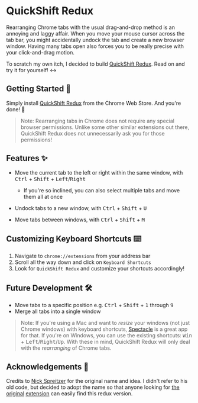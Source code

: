 # QuickShift Redux

Rearranging Chrome tabs with the usual drag-and-drop method is an annoying and laggy affair. When you move your mouse cursor across the tab bar, you might accidentally undock the tab and create a new browser window. Having many tabs open also forces you to be really precise with your click-and-drag motion.

To scratch my own itch, I decided to build [QuickShift Redux](https://chrome.google.com/webstore/detail/quickshift/daiohbdbfnmpbolhbpbngdjdjcbclikm/). Read on and try it for yourself! :left_right_arrow:


## Getting Started :rocket:

Simply install [QuickShift Redux](https://chrome.google.com/webstore/detail/quickshift/daiohbdbfnmpbolhbpbngdjdjcbclikm/) from the Chrome Web Store. And you're done! :tada:

> Note: Rearranging tabs in Chrome does not require any special browser permissions. Unlike some other similar extensions out there, QuickShift Redux does not unnecessarily ask you for those permissions!


## Features :sparkles:

- Move the current tab to the left or right within the same window, with <kbd>Ctrl</kbd> + <kbd>Shift</kbd> + <kbd>Left</kbd>/<kbd>Right</kbd>
  - If you're so inclined, you can also select multiple tabs and move them all at once

- Undock tabs to a new window, with <kbd>Ctrl</kbd> + <kbd>Shift</kbd> + <kbd>U</kbd>

- Move tabs between windows, with <kbd>Ctrl</kbd> + <kbd>Shift</kbd> + <kbd>M</kbd>

## Customizing Keyboard Shortcuts :keyboard:

1. Navigate to `chrome://extensions` from your address bar
2. Scroll all the way down and click on `Keyboard Shortcuts`
3. Look for `QuickShift Redux` and customize your shortcuts accordingly!


## Future Development :hammer_and_wrench:
- Move tabs to a specific position e.g. <kbd>Ctrl</kbd> + <kbd>Shift</kbd> + <kbd>1</kbd> through <kbd>9</kbd>
- Merge all tabs into a single window

> Note: If you're using a Mac and want to _resize_ your windows (not just Chrome windows) with keyboard shortcuts, [Spectacle](https://www.spectacleapp.com) is a great app for that. If you're on Windows, you can use the existing shortcuts: <kbd>Win</kbd> + <kbd>Left</kbd>/<kbd>Right</kbd>/<kbd>Up</kbd>. With these in mind, QuickShift Redux will only deal with the _rearranging_ of Chrome tabs.


## Acknowledgements :raised_hands:

Credits to [Nick Spreitzer](https://github.com/refactorsaurusrex/QuickShiftForChrome) for the original name and idea. I didn't refer to his old code, but decided to adopt the name so that anyone looking for [the](https://lifehacker.com/5642713/quickshift-moves-tabs-between-chrome-windows-via-keyboard-shortcuts) [original](http://www.callingallgeeks.org/quickshift-for-google-chrome-makes-browsing-easier-faster/) [extension](http://www.addictivetips.com/internet-tips/add-customizable-keyboard-shortcuts-with-quickshift-for-chrome/) can easily find this redux version.
